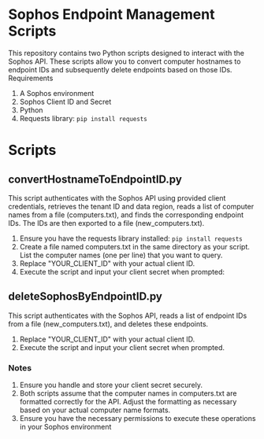 # Sophos Endpoint Management Scripts

This repository contains two Python scripts designed to interact with the Sophos API. These scripts allow you to convert computer hostnames to endpoint IDs and subsequently delete endpoints based on those IDs.
Requirements

1) A Sophos environment
2) Sophos Client ID and Secret
3) Python
4) Requests library: ```pip install requests```


# Scripts

## convertHostnameToEndpointID.py

This script authenticates with the Sophos API using provided client credentials, retrieves the tenant ID and data region, reads a list of computer names from a file (computers.txt), and finds the corresponding endpoint IDs. The IDs are then exported to a file (new_computers.txt).

1) Ensure you have the requests library installed:  ```pip install requests```
2) Create a file named computers.txt in the same directory as your script. List the computer names (one per line) that you want to query.
3) Replace "YOUR_CLIENT_ID" with your actual client ID.
4) Execute the script and input your client secret when prompted:


## deleteSophosByEndpointID.py

This script authenticates with the Sophos API, reads a list of endpoint IDs from a file (new_computers.txt), and deletes these endpoints.

1) Replace "YOUR_CLIENT_ID" with your actual client ID.
2) Execute the script and input your client secret when prompted.



### Notes
1) Ensure you handle and store your client secret securely.
2) Both scripts assume that the computer names in computers.txt are formatted correctly for the API. Adjust the formatting as necessary based on your actual computer name formats.
3) Ensure you have the necessary permissions to execute these operations in your Sophos environment
